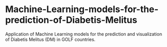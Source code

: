 # Machine-Learning-models-for-the-prediction-of-Diabetis-Melitus
Application of Machine Learning models for the prediction and visualization of Diabetis Melitus (DM) in GOLF countries. 
